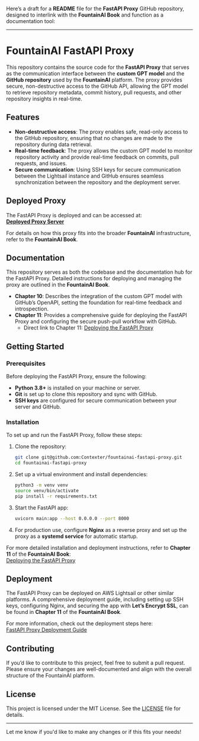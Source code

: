 Here’s a draft for a **README** file for the **FastAPI Proxy** GitHub repository, designed to interlink with the **FountainAI Book** and function as a documentation tool:

---

# FountainAI FastAPI Proxy

This repository contains the source code for the **FastAPI Proxy** that serves as the communication interface between the **custom GPT model** and the **GitHub repository** used by the **FountainAI** platform. The proxy provides secure, non-destructive access to the GitHub API, allowing the GPT model to retrieve repository metadata, commit history, pull requests, and other repository insights in real-time.

## Features
- **Non-destructive access**: The proxy enables safe, read-only access to the GitHub repository, ensuring that no changes are made to the repository during data retrieval.
- **Real-time feedback**: The proxy allows the custom GPT model to monitor repository activity and provide real-time feedback on commits, pull requests, and issues.
- **Secure communication**: Using SSH keys for secure communication between the Lightsail instance and GitHub ensures seamless synchronization between the repository and the deployment server.

## Deployed Proxy

The FastAPI Proxy is deployed and can be accessed at:  
**[Deployed Proxy Server](https://proxy.fountain.coach)**

For details on how this proxy fits into the broader **FountainAI** infrastructure, refer to the **FountainAI Book**.

## Documentation

This repository serves as both the codebase and the documentation hub for the FastAPI Proxy. Detailed instructions for deploying and managing the proxy are outlined in the **FountainAI Book**.

- **Chapter 10**: Describes the integration of the custom GPT model with GitHub’s OpenAPI, setting the foundation for real-time feedback and introspection.  
- **Chapter 11**: Provides a comprehensive guide for deploying the FastAPI Proxy and configuring the secure push-pull workflow with GitHub.  
  - Direct link to Chapter 11: [Deploying the FastAPI Proxy](https://github.com/Contexter/FountainAI-Book/blob/main/chapters/chapter11.md)

## Getting Started

### Prerequisites

Before deploying the FastAPI Proxy, ensure the following:
- **Python 3.8+** is installed on your machine or server.
- **Git** is set up to clone this repository and sync with GitHub.
- **SSH keys** are configured for secure communication between your server and GitHub.

### Installation

To set up and run the FastAPI Proxy, follow these steps:

1. Clone the repository:
   ```bash
   git clone git@github.com:Contexter/fountainai-fastapi-proxy.git
   cd fountainai-fastapi-proxy
   ```

2. Set up a virtual environment and install dependencies:
   ```bash
   python3 -m venv venv
   source venv/bin/activate
   pip install -r requirements.txt
   ```

3. Start the FastAPI app:
   ```bash
   uvicorn main:app --host 0.0.0.0 --port 8000
   ```

4. For production use, configure **Nginx** as a reverse proxy and set up the proxy as a **systemd service** for automatic startup.

For more detailed installation and deployment instructions, refer to **Chapter 11** of the **FountainAI Book**:  
[Deploying the FastAPI Proxy](https://github.com/Contexter/FountainAI-Book/blob/main/chapters/chapter11.md)

## Deployment

The FastAPI Proxy can be deployed on AWS Lightsail or other similar platforms. A comprehensive deployment guide, including setting up SSH keys, configuring Nginx, and securing the app with **Let’s Encrypt SSL**, can be found in **Chapter 11** of the **FountainAI Book**.

For more information, check out the deployment steps here:  
[FastAPI Proxy Deployment Guide](https://github.com/Contexter/FountainAI-Book/blob/main/chapters/chapter11.md)

## Contributing

If you’d like to contribute to this project, feel free to submit a pull request. Please ensure your changes are well-documented and align with the overall structure of the FountainAI platform.

## License

This project is licensed under the MIT License. See the [LICENSE](LICENSE) file for details.

---

Let me know if you'd like to make any changes or if this fits your needs!
